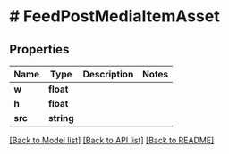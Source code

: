 # # FeedPostMediaItemAsset

## Properties

Name | Type | Description | Notes
------------ | ------------- | ------------- | -------------
**w** | **float** |  |
**h** | **float** |  |
**src** | **string** |  |

[[Back to Model list]](../../README.md#models) [[Back to API list]](../../README.md#endpoints) [[Back to README]](../../README.md)
